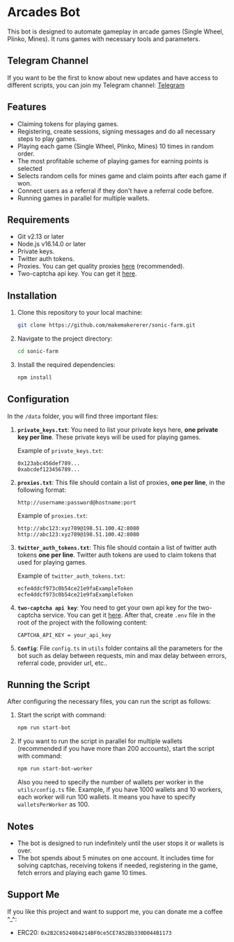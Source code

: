 # Arcades Bot

This bot is designed to automate gameplay in arcade games (Single Wheel, Plinko, Mines). It runs games with necessary tools and parameters. 

## Telegram Channel

If you want to be the first to know about new updates and have access to different scripts, you can join my Telegram channel: [Telegram](https://t.me/svitoch_blockchain)

## Features

- Claiming tokens for playing games.
- Registering, create sessions, signing messages and do all necessary steps to play games.
- Playing each game (Single Wheel, Plinko, Mines) 10 times in random order.
- The most profitable scheme of playing games for earning points is selected
- Selects random cells for mines game and claim points after each game if won.
- Connect users as a referral if they don't have a referral code before.
- Running games in parallel for multiple wallets.

## Requirements

- Git v2.13 or later
- Node.js v16.14.0 or later
- Private keys.
- Twitter auth tokens.
- Proxies. You can get quality proxies [here](https://ca.internetspace.com.ua) (recommended).
- Two-captcha api key. You can get it [here](https://2captcha.com/?from=18461806).

## Installation

1. Clone this repository to your local machine:

    ```bash
    git clone https://github.com/makemakererer/sonic-farm.git
    ```

2. Navigate to the project directory:

    ```bash
    cd sonic-farm
    ```

3. Install the required dependencies:

    ```bash
    npm install
    ```

## Configuration

In the `/data` folder, you will find three important files:

1. **`private_keys.txt`**: You need to list your private keys here, **one private key per line**. These private keys will be used for playing games.

    Example of `private_keys.txt`:
    ```
    0x123abc456def789...
    0xabcdef123456789...
    ```

2. **`proxies.txt`**: This file should contain a list of proxies, **one per line**, in the following format:

    ```
    http://username:password@hostname:port
    ```

    Example of `proxies.txt`:
    ```
    http://abc123:xyz789@198.51.100.42:8080
    http://abc123:xyz789@198.51.100.42:8080
    ```

3. **`twitter_auth_tokens.txt`**: This file should contain a list of twitter auth tokens **one per line**. Twitter auth tokens are used to claim tokens that used for playing games.
    
    Example of `twitter_auth_tokens.txt`:
    ```
    ecfe4ddcf973c0b54ce21e9faExampleToken
    ecfe4ddcf973c0b54ce21e9faExampleToken
    ```

4. **`two-captcha api key`**: You need to get your own api key for the two-captcha service. You can get it [here](https://2captcha.com/). After that, create `.env` file in the root of the project with the following content:
    ```
    CAPTCHA_API_KEY = your_api_key
    ```

5. **`Config`**: File `config.ts` in `utils` folder contains all the parameters for the bot such as delay between requests, min and max delay between errors, referral code, provider url, etc..

## Running the Script

After configuring the necessary files, you can run the script as follows:

1. Start the script with command:

    ```bash
    npm run start-bot
    ```

2. If you want to run the script in parallel for multiple wallets (recommended if you have more than 200 accounts), start the script with command:

    ```bash
    npm run start-bot-worker
    ```
    Also you need to specify the number of wallets per worker in the `utils/config.ts` file. Example, if you have 1000 wallets and 10 workers, each worker will run 100 wallets. It means you have to specify `walletsPerWorker` as 100.

## Notes

- The bot is designed to run indefinitely until the user stops it or wallets is over.
- The bot spends about 5 minutes on one account. It includes time for solving captchas, receiving tokens if needed, registering in the game, fetch errors and playing each game 10 times.

## Support Me

If you like this project and want to support me, you can donate me a coffee ^_^:

- ERC20: `0x2B2C6524084214BF0ce5CE7A52Bb330D044B1173`



